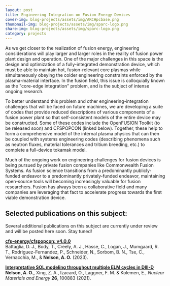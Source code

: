 ```yaml
---
layout: post
title: Engineering Integration on Fusion Energy Devices
cover-img: blog-projects/assets/img/ARCHpcbase.png
thumbnail-img: blog-projects/assets/img/sparc-logo.png
share-img: blog-projects/assets/img/sparc-logo.png
category: projects
---
```


As we get closer to the realization of fusion energy, engineering considerations will play larger and larger roles in the reality of fusion power plant design and operation. 
One of the major challenges in this space is the design and optimization of a fully-integrated demonstration device, which must be able to maintain hot, fusion-relevant core plasmas while simultaneously obeying the colder engineering constraints enforced by the plasma-material interface. 
In the fusion field, this issue is colloquially known as the "core-edge integration" problem, and is the subject of intense ongoing research. 

To better understand this problem and other engineering-integration challenges that will be faced on future machines, we are developing a suite of codes that provide reduced descriptions of various components of a fusion power plant so that self-consistent models of the entire device may be constructed. 
Some of these codes include the OpenFUSION Toolkit (to be released soon) and CFSPOPCON (linked below).
Together, these help to form a comprehensive model of the internal plasma physics that can then be coupled with systems engineering codes (describing phenomena such as neutron fluxes, material tolerances and tritium breeding, etc.) to complete a full-device tokamak model. 

Much of the ongoing work on engineering challenges for fusion devices is being pursued by private fusion companies like Commonwealth Fusion Systems. 
As fusion science transitions from a predominantly publicly-funded endeavor to a predominantly privately-funded endeavor, maintaining open-source tools will becoming increasingly valuable for fusion researchers. 
Fusion has always been a collaborative field and many companies are leveraging that fact to accelerate progress towards the first viable demonstration device.

## Selected publications on this subject:

Several additional publications on this subject are currently under review and will be posted here soon. Stay tuned!

**[cfs-energy/cfspopcon: v4.0.0](https://doi.org/10.5281/zenodo.10054880)**<br />
Battaglia, D. J., Body, T., Creely, A. J., Hasse, C., Logan, J., Mumgaard, R. T., Rodriguez-Fernandez, P., Schneider, N., Sorbom, B. N., Tse, C., Vernacchia, M., & **Nelson, A. O.** (2023).

**[Interpretative SOL modeling throughout multiple ELM cycles in DIII-D](https://doi.org/10.1016/j.nme.2020.100883)** <br />
**Nelson, A. O.,** Xing, Z. A., Izacard, O., Laggner, F. M. & Kolemen, E., _Nuclear Materials and Energy_ **26**, 100883 (2021).
